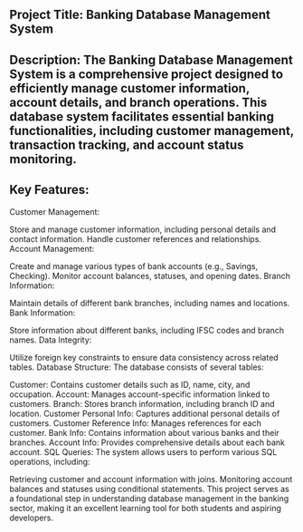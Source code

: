 ## Project Title: Banking Database Management System
## Description: The Banking Database Management System is a comprehensive project designed to efficiently manage customer information, account details, and branch operations. This database system facilitates essential banking functionalities, including customer management, transaction tracking, and account status monitoring.

## Key Features:
Customer Management:

Store and manage customer information, including personal details and contact information.
Handle customer references and relationships.
Account Management:

Create and manage various types of bank accounts (e.g., Savings, Checking).
Monitor account balances, statuses, and opening dates.
Branch Information:

Maintain details of different bank branches, including names and locations.
Bank Information:

Store information about different banks, including IFSC codes and branch names.
Data Integrity:

Utilize foreign key constraints to ensure data consistency across related tables.
Database Structure:
The database consists of several tables:

Customer: Contains customer details such as ID, name, city, and occupation.
Account: Manages account-specific information linked to customers.
Branch: Stores branch information, including branch ID and location.
Customer Personal Info: Captures additional personal details of customers.
Customer Reference Info: Manages references for each customer.
Bank Info: Contains information about various banks and their branches.
Account Info: Provides comprehensive details about each bank account.
SQL Queries:
The system allows users to perform various SQL operations, including:

Retrieving customer and account information with joins.
Monitoring account balances and statuses using conditional statements.
This project serves as a foundational step in understanding database management in the banking sector, making it an excellent learning tool for both students and aspiring developers.
